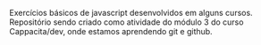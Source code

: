 
Exercícios básicos de javascript desenvolvidos em alguns cursos. Repositório sendo criado como atividade do módulo 3 do curso Cappacita/dev, onde estamos aprendendo git e github.

